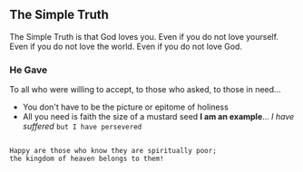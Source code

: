 ## The Simple Truth
The Simple Truth is that God loves you. Even if you do not love yourself. Even if you do not love the world. Even if you do not love God.

### He Gave
To all who were willing to accept, to those who asked, to those in need...
- You don't have to be the picture or epitome of holiness
- All you need is faith the size of a mustard seed
**I am an example**... _I have suffered_ `but I have persevered`


```

Happy are those who know they are spiritually poor;
the kingdom of heaven belongs to them!

```

